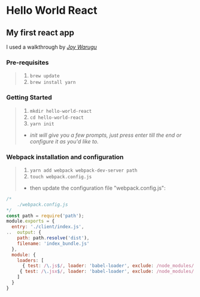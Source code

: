 # Hello World React

## My first react app

I used a walkthrough by [_Joy Warugu_](https://scotch.io/tutorials/setup-a-react-environment-using-webpack-and-babel)

### Pre-requisites 

>1. `brew update`
>1. `brew install yarn`

### Getting Started 

>1. `mkdir hello-world-react`
>1. `cd hello-world-react`
>1. `yarn init`
>  * _init will give you a few prompts, just press enter till the end or configure it as you'd like to._

### Webpack installation and configuration

>1. `yarn add webpack webpack-dev-server path`
>1. `touch webpack.config.js`  
>  * then update the configuration file "webpack.config.js":
```javascript
/*  
    ./webpack.config.js  
*/  
const path = require('path');  
module.exports = {  
  entry: './client/index.js',  
..  output: {  
    path: path.resolve('dist'),  
    filename: 'index_bundle.js'  
  },  
  module: {  
    loaders: [  
      { test: /\.js$/, loader: 'babel-loader', exclude: /node_modules/ },  
     { test: /\.jsx$/, loader: 'babel-loader', exclude: /node_modules/ }  
    ]  
  }  
}  
```
